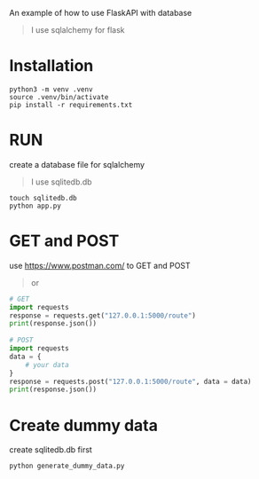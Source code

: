 An example of how to use FlaskAPI with database  
> I use sqlalchemy for flask
# Installation
```
python3 -m venv .venv  
source .venv/bin/activate  
pip install -r requirements.txt  
```
# RUN
create a database file for sqlalchemy  
> I use sqlitedb.db  
```
touch sqlitedb.db  
python app.py
```

# GET and POST
use <https://www.postman.com/> to GET and POST  
> or  
```python
# GET
import requests  
response = requests.get("127.0.0.1:5000/route")  
print(response.json())  
  
# POST
import requests  
data = {
    # your data
}
response = requests.post("127.0.0.1:5000/route", data = data)   
print(response.json())  
```
  
# Create dummy data
create sqlitedb.db first
```python
python generate_dummy_data.py
```  